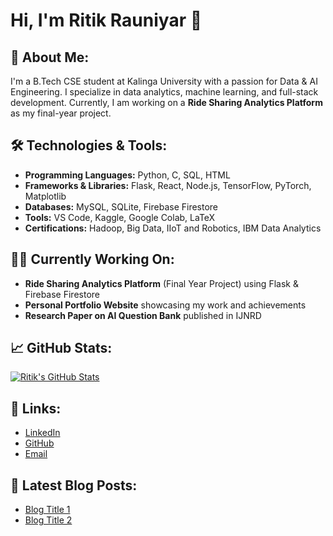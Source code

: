# Hi, I'm Ritik Rauniyar 👋

## 🚀 About Me:
I'm a B.Tech CSE student at Kalinga University with a passion for Data & AI Engineering. I specialize in data analytics, machine learning, and full-stack development. Currently, I am working on a **Ride Sharing Analytics Platform** as my final-year project.

## 🛠️ Technologies & Tools:
- **Programming Languages:** Python, C, SQL, HTML
- **Frameworks & Libraries:** Flask, React, Node.js, TensorFlow, PyTorch, Matplotlib
- **Databases:** MySQL, SQLite, Firebase Firestore
- **Tools:** VS Code, Kaggle, Google Colab, LaTeX
- **Certifications:** Hadoop, Big Data, IIoT and Robotics, IBM Data Analytics

## 👨‍💻 Currently Working On:
- **Ride Sharing Analytics Platform** (Final Year Project) using Flask & Firebase Firestore
- **Personal Portfolio Website** showcasing my work and achievements
- **Research Paper on AI Question Bank** published in IJNRD

## 📈 GitHub Stats:
[![Ritik's GitHub Stats](https://github-readme-stats.vercel.app/api?username=ritikrauniyar93&show_icons=true&theme=radical)](https://github.com/ritikrauniyar93)

## 🔗 Links:
- [LinkedIn](https://linkedin.com/in/ritikrauniyar)
- [GitHub](https://github.com/ritikrauniyar93)
- [Email](mailto:ritikrauniyar@gmail.com)

## 📝 Latest Blog Posts:
- [Blog Title 1](#)
- [Blog Title 2](#)
